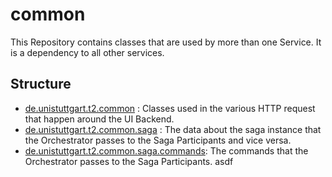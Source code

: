 # common

This Repository contains classes that are used by more than one Service. 
It is a dependency to all other services.

## Structure

* [de.unistuttgart.t2.common](src/main/java/de/unistuttgart/t2/common) :
    Classes used in the various HTTP request that happen around the UI Backend.
* [de.unistuttgart.t2.common.saga](src/main/java/de/unistuttgart/t2/common/saga) :
    The data about the saga instance that the Orchestrator passes to the Saga Participants and vice versa.
* [de.unistuttgart.t2.common.saga.commands](src/main/java/de/unistuttgart/t2/common/saga/commands):
    The commands that the Orchestrator passes to the Saga Participants.
asdf
